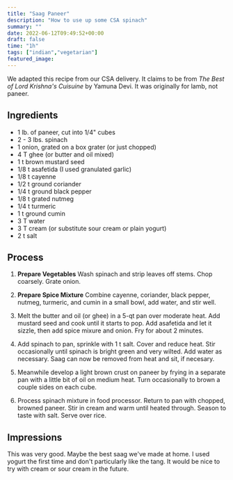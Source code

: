 ```yaml
---
title: "Saag Paneer"
description: "How to use up some CSA spinach"
summary: ""
date: 2022-06-12T09:49:52+00:00
draft: false
time: "1h"
tags: ["indian","vegetarian"]
featured_image: 
---
```


We adapted this recipe from our CSA delivery. It claims to be from _The Best of Lord Krishna's Cuisuine_ by Yamuna Devi. It was originally for lamb, not paneer.

## Ingredients

- 1 lb. of paneer, cut into 1/4" cubes
- 2 - 3 lbs. spinach
- 1 onion, grated on a box grater (or just chopped)
- 4 T ghee (or butter and oil mixed)
- 1 t brown mustard seed
- 1/8 t asafetida (I used granulated garlic)
- 1/8 t cayenne
- 1/2 t ground coriander
- 1/4 t ground black pepper
- 1/8 t grated nutmeg
- 1/4 t turmeric
- 1 t ground cumin
- 3 T water
- 3 T cream (or substitute sour cream or plain yogurt)
- 2 t salt

## Process

1. **Prepare Vegetables** Wash spinach and strip leaves off stems. Chop coarsely. Grate onion.

1. **Prepare Spice Mixture** Combine cayenne, coriander, black pepper, nutmeg, turmeric, and cumin in a small bowl, add water, and stir well.

1. Melt the butter and oil (or ghee) in a 5-qt pan over moderate heat. Add mustard seed and cook until it starts to pop. Add asafetida and let it sizzle, then add spice mixure and onion. Fry for about 2 minutes.

1. Add spinach to pan, sprinkle with 1 t salt. Cover and reduce heat. Stir occasionally until spinach is bright green and very wilted. Add water as necessary. Saag can now be removed from heat and sit, if necesary.

1. Meanwhile develop a light brown crust on paneer by frying in a separate pan with a little bit of oil on medium heat. Turn occasionally to brown a couple sides on each cube.

1. Process spinach mixture in food processor. Return to pan with chopped, browned paneer. Stir in cream and warm until heated through. Season to taste with salt. Serve over rice.

## Impressions

This was very good. Maybe the best saag we've made at home. I used yogurt the first time and don't particularly like the tang. It would be nice to try with cream or sour cream in the future.
